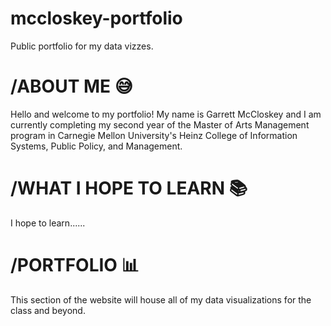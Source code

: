 # mccloskey-portfolio
Public portfolio for my data vizzes. 

# /ABOUT ME 😅
Hello and welcome to my portfolio! My name is Garrett McCloskey and I am currently completing my second year of the Master of Arts Management program in Carnegie Mellon University's Heinz College of Information Systems, Public Policy, and Management. 

# /WHAT I HOPE TO LEARN 📚
I hope to learn......

# /PORTFOLIO 📊
This section of the website will house all of my data visualizations for the class and beyond. 
